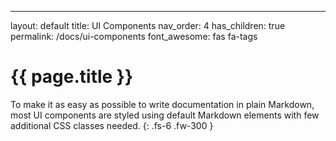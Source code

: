 ---
layout: default
title: UI Components
nav_order: 4
has_children: true
permalink: /docs/ui-components
font_awesome: fas fa-tags

# <i class="{{ page.font_awesome }}"></i> {{ page.title }}

To make it as easy as possible to write documentation in plain Markdown, most UI components are styled using default Markdown elements with few additional CSS classes needed.
{: .fs-6 .fw-300 }
